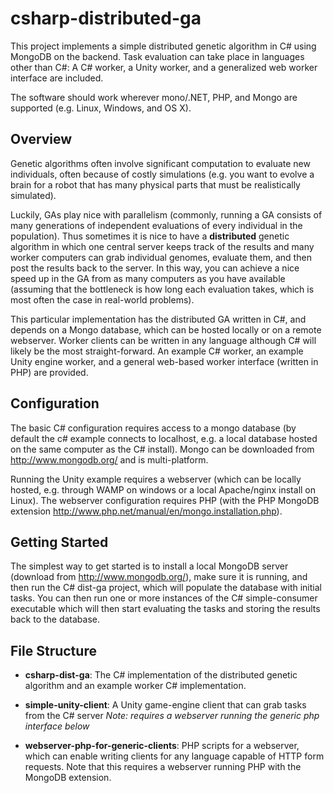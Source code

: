 csharp-distributed-ga
=====================

This project implements a simple distributed genetic algorithm in C# using MongoDB on the backend. Task evaluation can take place in languages other than C#: A C# worker, a Unity worker, and a generalized web worker interface are included. 

The software should work wherever mono/.NET, PHP, and Mongo are supported (e.g. Linux, Windows, and OS X).

Overview
--------

Genetic algorithms often involve significant computation to evaluate new individuals, often because of costly simulations (e.g. you want to evolve a brain for a robot that has many physical parts that must be realistically simulated). 

Luckily, GAs play nice with parallelism (commonly, running a GA consists of many generations of independent evaluations of every individual in the population). Thus sometimes it is nice to have a **distributed** genetic algorithm in which one central server keeps track of the results and many worker computers can grab individual genomes, evaluate them, and then post the results back to the server. In this way, you can achieve a nice speed up in the GA from as many computers as you have available (assuming that the bottleneck is how long each evaluation takes, which is most often the case in real-world problems).

This particular implementation has the distributed GA written in C#, and depends on a Mongo database, which can be hosted locally or on a remote webserver. Worker clients can be written in any language although C# will likely be the most straight-forward. An example C# worker, an example Unity engine worker, and a general web-based worker interface (written in PHP) are provided.
 
Configuration
-------------

The basic C# configuration requires access to a mongo database (by default the c# example connects to localhost, e.g. a local database hosted on the same computer as the C# install). Mongo can be downloaded from http://www.mongodb.org/ and is multi-platform.

Running the Unity example requires a webserver (which can be locally hosted, e.g. through WAMP on windows or a local Apache/nginx install on Linux). The webserver configuration requires PHP (with the PHP MongoDB extension http://www.php.net/manual/en/mongo.installation.php).


Getting Started
---------------

The simplest way to get started is to install a local MongoDB server (download from http://www.mongodb.org/), make sure it is running, and then run the C# dist-ga project, which will populate the database with initial tasks. You can then run one or more instances of the C# simple-consumer executable which will then start evaluating the tasks and storing the results back to the database.


File Structure
-------------------

- **csharp-dist-ga**:
  The C# implementation of the distributed genetic algorithm and an example
  worker C# implementation.

- **simple-unity-client**:
  A Unity game-engine client that can grab tasks from the C# server
  *Note: requires a webserver running the generic php interface below*

- **webserver-php-for-generic-clients**:
  PHP scripts for a webserver, which can enable writing clients for any
  language capable of HTTP form requests. Note that this requires a webserver 
  running PHP with the MongoDB extension.
